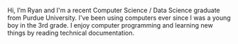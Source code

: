 Hi, I’m Ryan and I'm a recent Computer Science / Data Science graduate from Purdue University. I've been using computers ever since I was a young boy in the 3rd grade. I enjoy computer programming and learning new things by reading technical documentation.

<!---
ryannewman280/ryannewman280 is a ✨ special ✨ repository because its `README.md` (this file) appears on your GitHub profile.
You can click the Preview link to take a look at your changes.
--->
